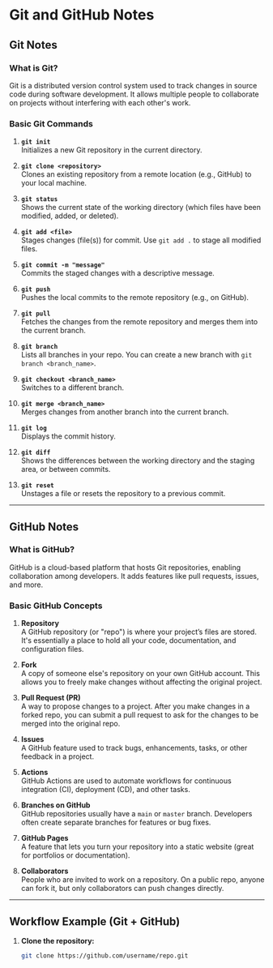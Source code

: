# Git and GitHub Notes

## Git Notes

### What is Git?
Git is a distributed version control system used to track changes in source code during software development. It allows multiple people to collaborate on projects without interfering with each other's work.

### Basic Git Commands

1. **`git init`**  
   Initializes a new Git repository in the current directory.

2. **`git clone <repository>`**  
   Clones an existing repository from a remote location (e.g., GitHub) to your local machine.

3. **`git status`**  
   Shows the current state of the working directory (which files have been modified, added, or deleted).

4. **`git add <file>`**  
   Stages changes (file(s)) for commit. Use `git add .` to stage all modified files.

5. **`git commit -m "message"`**  
   Commits the staged changes with a descriptive message.

6. **`git push`**  
   Pushes the local commits to the remote repository (e.g., on GitHub).

7. **`git pull`**  
   Fetches the changes from the remote repository and merges them into the current branch.

8. **`git branch`**  
   Lists all branches in your repo. You can create a new branch with `git branch <branch_name>`.

9. **`git checkout <branch_name>`**  
   Switches to a different branch.

10. **`git merge <branch_name>`**  
    Merges changes from another branch into the current branch.

11. **`git log`**  
    Displays the commit history.

12. **`git diff`**  
    Shows the differences between the working directory and the staging area, or between commits.

13. **`git reset`**  
    Unstages a file or resets the repository to a previous commit.

---

## GitHub Notes

### What is GitHub?
GitHub is a cloud-based platform that hosts Git repositories, enabling collaboration among developers. It adds features like pull requests, issues, and more.

### Basic GitHub Concepts

1. **Repository**  
   A GitHub repository (or "repo") is where your project’s files are stored. It's essentially a place to hold all your code, documentation, and configuration files.

2. **Fork**  
   A copy of someone else's repository on your own GitHub account. This allows you to freely make changes without affecting the original project.

3. **Pull Request (PR)**  
   A way to propose changes to a project. After you make changes in a forked repo, you can submit a pull request to ask for the changes to be merged into the original repo.

4. **Issues**  
   A GitHub feature used to track bugs, enhancements, tasks, or other feedback in a project.

5. **Actions**  
   GitHub Actions are used to automate workflows for continuous integration (CI), deployment (CD), and other tasks.

6. **Branches on GitHub**  
   GitHub repositories usually have a `main` or `master` branch. Developers often create separate branches for features or bug fixes.

7. **GitHub Pages**  
   A feature that lets you turn your repository into a static website (great for portfolios or documentation).

8. **Collaborators**  
   People who are invited to work on a repository. On a public repo, anyone can fork it, but only collaborators can push changes directly.

---

## Workflow Example (Git + GitHub)

1. **Clone the repository:**
   ```bash
   git clone https://github.com/username/repo.git
